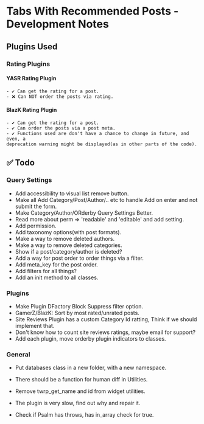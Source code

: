 # Tabs With Recommended Posts - Development Notes

## Plugins Used

### Rating Plugins

#### YASR Rating Plugin

    - ✔ Can get the rating for a post.
    - ❌ Can NOT order the posts via rating.

#### BlazK Rating Plugin

    - ✔ Can get the rating for a post.
    - ✔ Can order the posts via a post meta.
    - ✔ Functions used are don't have a chance to change in future, and even, a
    deprecation warning might be displayed(as in other parts of the code).

## ✅ Todo

### Query Settings

- Add accessibility to visual list remove button.
- Make all Add Category/Post/Author/.. etc to handle Add on enter and not submit the form.
- Make Category/Author/ORderby Query Settings Better.
- Read more about perm => 'readable' and 'editable' and add setting.
- Add permission.
- Add taxonomy options(with post formats).
- Make a way to remove deleted authors.
- Make a way to remove deleted categories.
- Show if a post/category/author is deleted?
- Add a way for post order to order things via a filter.
- Add meta_key for the post order.
- Add filters for all things?
- Add an init method to all classes.

### Plugins

- Make Plugin DFactory Block Suppress filter option.
- GamerZ/BlazK: Sort by most rated/unrated posts.
- Site Reviews Plugin has a custom Category Id ratting, Think if we should implement that.
- Don't know how to count site reviews ratings, maybe email for support?
- Add each plugin, move orderby plugin indicators to classes.

### General

- Put databases class in a new folder, with a new namespace.
- There should be a function for human diff in Utilities.
- Remove twrp_get_name and id from widget utilities.
- The plugin is very slow, find out why and repair it.

- Check if Psalm has throws, has in_array check for true.
